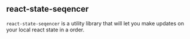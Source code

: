 ## react-state-seqencer

`react-state-seqencer` is a utility library that will let you make updates on your local react state in a order.